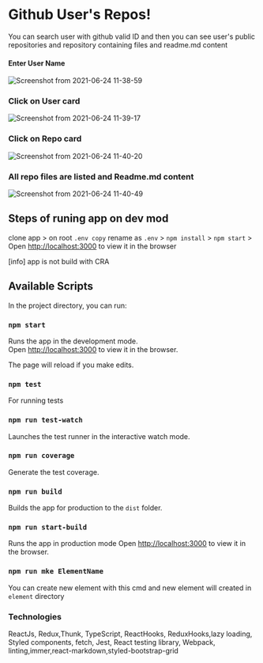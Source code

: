 # Github User's Repos!
You can search user with github valid ID and then you can see user's public repositories and repository containing files and readme.md content 

#### Enter User Name
![Screenshot from 2021-06-24 11-38-59](https://user-images.githubusercontent.com/10018893/123587284-813fb380-d7ff-11eb-9c3f-79def884ba81.png)
### Click on User card
![Screenshot from 2021-06-24 11-39-17](https://user-images.githubusercontent.com/10018893/123587355-99afce00-d7ff-11eb-937d-81ff6360a031.png)
### Click on Repo card
![Screenshot from 2021-06-24 11-40-20](https://user-images.githubusercontent.com/10018893/123587360-9ae0fb00-d7ff-11eb-9135-e542c42973cd.png)
### All repo files are listed and Readme.md content
![Screenshot from 2021-06-24 11-40-49](https://user-images.githubusercontent.com/10018893/123587362-9b799180-d7ff-11eb-9cc5-b7d46d91ba98.png)

## Steps of runing app on dev mod
clone app > on root `.env copy` rename as `.env` > `npm install` > `npm start` > Open  [http://localhost:3000](http://localhost:3000/)  to view it in the browser

[info] app is not build with CRA

## Available Scripts
In the project directory, you can run:
### `npm start`

Runs the app in the development mode.  
Open  [http://localhost:3000](http://localhost:3000/)  to view it in the browser.

The page will reload if you make edits.  

### `npm test`
For running tests
### `npm run test-watch`
Launches the test runner in the interactive watch mode.  
### `npm run coverage`
Generate the test coverage.

### `npm run build`

Builds the app for production to the  `dist`  folder.

### `npm run start-build`
Runs the app in production mode
Open  [http://localhost:3000](http://localhost:3000/)  to view it in the browser.

### `npm run mke ElementName`
You can create new element with this cmd and new element will created in `element` directory 

### Technologies
ReactJs, Redux,Thunk, TypeScript, ReactHooks, ReduxHooks,lazy loading, Styled components, fetch, Jest, React testing library, Webpack, linting,immer,react-markdown,styled-bootstrap-grid
